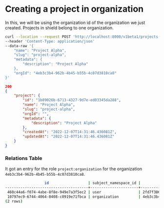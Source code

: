 # Creating a project in organization

In this, we will be using the organization id of the organization we just created. Projects in shield belong to one organization.

```sh
curl --location --request POST 'http://localhost:8000/v1beta1/projects'
--header 'Content-Type: application/json'
--data-raw '{
    "name": "Project Alpha",
    "slug": "project-alpha",
    "metadata": {
        "description": "Project Alpha"
    },
    "orgId": "4eb3c3b4-962b-4b45-b55b-4c07d3810ca8"
}'
```

```json
200
{
    "project": {
        "id": "1b89026b-6713-4327-9d7e-ed03345da288",
        "name": "Project Alpha",
        "slug": "project-alpha",
        "orgId": "",
        "metadata": {
            "description": "Project Alpha"
        },
        "createdAt": "2022-12-07T14:31:46.436081Z",
        "updatedAt": "2022-12-07T14:31:46.436081Z"
    }
}
```

### Relations Table

It got an entry for the role `project:organization` for the organization `4eb3c3b4-962b-4b45-b55b-4c07d3810ca8`.

```sh
                  id                  | subject_namespace_id |              subject_id              | object_namespace_id |              object_id               |        role_id         |          created_at           |          updated_at           | deleted_at 
--------------------------------------+----------------------+--------------------------------------+---------------------+--------------------------------------+------------------------+-------------------------------+-------------------------------+------------
 460c44a6-f074-4abe-8f8e-949e7a3f5ec2 | user                 | 2fd7f306-61db-4198-9623-6f5f1809df11 | organization        | 4eb3c3b4-962b-4b45-b55b-4c07d3810ca8 | organization:owner     | 2022-12-07 14:10:42.881572+00 | 2022-12-07 14:10:42.881572+00 | 
 10797ec9-6744-4064-8408-c0919e71fbca | organization         | 4eb3c3b4-962b-4b45-b55b-4c07d3810ca8 | project             | 1b89026b-6713-4327-9d7e-ed03345da288 | project:organization   | 2022-12-07 14:31:46.517828+00 | 2022-12-07 14:31:46.517828+00 | 
(2 rows)
```
